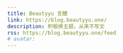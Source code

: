 ```yaml
---
title: Beautyyu 言醴
link: https://blog.beautyyu.one/
description: 积极换主题，从来不写文
rss: https://blog.beautyyu.one/feed
# avatar:
---
```


